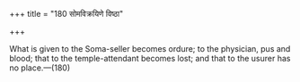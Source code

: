 +++
title = "180 सोमविक्रयिणे विष्ठा"

+++

What is given to the Soma-seller becomes ordure; to the physician, pus and blood; that to the temple-attendant becomes lost; and that to the usurer has no place.—(180)
